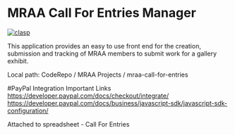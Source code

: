# MRAA Call For Entries Manager
[![clasp](https://img.shields.io/badge/built%20with-clasp-4285f4.svg)](https://github.com/google/clasp)

This application provides an easy to use front end for the creation, submission and tracking of MRAA members to submit work for a gallery exhibit.

Local path: CodeRepo / MRAA Projects / mraa-call-for-entries

#PayPal Integration
Important Links
https://developer.paypal.com/docs/checkout/integrate/
https://developer.paypal.com/docs/business/javascript-sdk/javascript-sdk-configuration/

Attached to spreadsheet - Call For Entries
